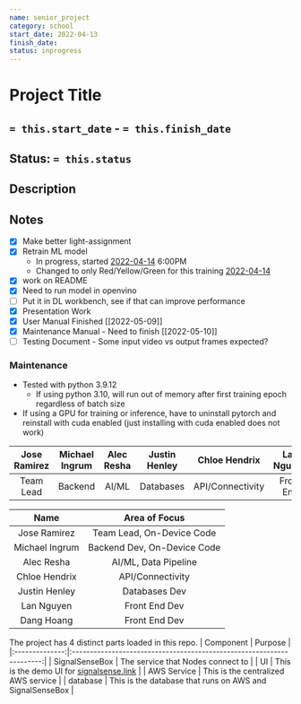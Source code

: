 ```yaml
---
name: senior_project
category: school
start_date: 2022-04-13
finish_date:
status: inprogress
---
```

# Project Title
## `= this.start_date` - `= this.finish_date`
## Status: `= this.status`
## Description

## Notes
- [x] Make better light-assignment
- [x] Retrain ML model
	- In progress, started [2022-04-14](../Daily_Notes/2022-04-14.md) 6:00PM
	- Changed to only Red/Yellow/Green for this training [2022-04-14](../Daily_Notes/2022-04-14.md)
- [x] work on README
- [x] Need to run model in openvino
- [ ] Put it in DL workbench, see if that can improve performance
- [x] Presentation Work
- [x] User Manual Finished [[2022-05-09]]
- [x] Maintenance Manual - Need to finish [[2022-05-10]]
- [ ] Testing Document - Some input video vs output frames expected?

### Maintenance
- Tested with python 3.9.12
	- If using python 3.10, will run out of memory after first training epoch regardless of batch size
- If using a GPU for training or inference, have to uninstall pytorch and reinstall with cuda enabled (just installing with cuda enabled does not work)

| Jose Ramirez | Michael Ingrum | Alec Resha | Justin Henley | Chloe Hendrix    | Lan Nguyen | Dang Hoang |
| :----------: | :------------: | :--------: | :-----------: | :--------------: | :--------: | :--------: |
| Team Lead    | Backend        | AI/ML      | Databases     | API/Connectivity | Front End  | Front End  |

|      Name      |        Area of Focus        |
|:--------------:|:---------------------------:|
|  Jose Ramirez  |  Team Lead, On-Device Code  |
| Michael Ingrum | Backend Dev, On-Device Code |
|   Alec Resha   |    AI/ML, Data Pipeline     |
| Chloe Hendrix  |      API/Connectivity       |
| Justin Henley  |        Databases Dev        |
|   Lan Nguyen   |        Front End Dev        |
|   Dang Hoang   |        Front End Dev        |

The project has 4 distinct parts loaded in this repo. 
|   Component    |                                Purpose                                |
|:--------------:|:---------------------------------------------------------------------:|
| SignalSenseBox |                   The service that Nodes connect to                   |
|       UI       | This is the demo UI for [signalsense.link](https://signalsense.link/) |
|  AWS Service   |                  This is the centralized AWS service                  |
|    database    |       This is the database that runs on AWS and SignalSenseBox        |


 